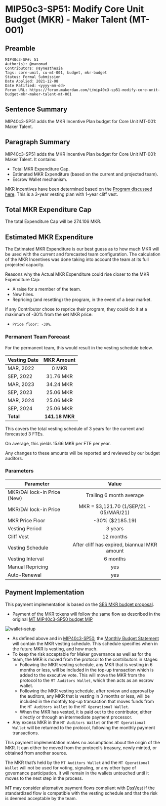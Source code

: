 # MIP50c3-SP51: Modify Core Unit Budget (MKR) - Maker Talent (MT-001)

## Preamble

```
MIP40c3-SP#: 51
Author(s): @manomad_
Contributors: @synesthesia
Tags: core-unit, cu-mt-001, budget, mkr-budget
Status: Formal Submission
Date Applied: 2021-12-08
Date Ratified: <yyyy-mm-dd>
Forum URL: https://forum.makerdao.com/t/mip40c3-sp51-modify-core-unit-budget-mkr-maker-talent-mt-001
```

## Sentence Summary

MIP40c3-SP51 adds the MKR Incentive Plan budget for Core Unit MT-001: Maker Talent.

## Paragraph Summary

MIP40c3-SP51 adds the MKR Incentive Plan budget for Core Unit MT-001: Maker Talent. It contains:
- Total MKR Expenditure Cap.
- Estimated MKR Expenditure (based on the current and projected team).
- Escrow Wallet mechanism.

MKR incentives have been determined based on the [Program discussed here](https://forum.makerdao.com/t/pre-mip-discussion-an-alternative-mkr-compensation-plan/8000). This is a 3-year vesting plan with 1-year cliff vest.

## Total MKR Expenditure Cap

The total Expenditure Cap will be 274.106 MKR.

## Estimated MKR Expenditure

The Estimated MKR Expenditure is our best guess as to how much MKR will be used with the current and forecasted team configuration. The calculation of the MKR Incentives was done taking into account the team at its full projected capacity.

Reasons why the Actual MKR Expenditure could rise closer to the MKR Expenditure Cap:

- A raise for a member of the team.
- New hires.
- Repricing (and resetting) the program, in the event of a bear market.

If any Contributor chose to reprice their program, they could do it at a maximum of -30% from the set MKR price:

- `Price floor: -30%`.

### Permanent Team Forecast

For the permanent team, this would result in the vesting schedule below.

| Vesting Date  |  MKR Amount  |
|---------------|:------------:|
| MAR, 2022     |        0 MKR |
| SEP, 2022     |    31.76 MKR |
| MAR, 2023     |    34.24 MKR |
| SEP, 2023     |    25.06 MKR |
| MAR, 2024     |    25.06 MKR |
| SEP, 2024     |    25.06 MKR |
| **Total**     |**141.18 MKR**|

This covers the total vesting schedule of 3 years for the current and forecasted 3 FTEs.

On average, this yields 15.66 MKR per FTE per year.

Any changes to these amounts will be reported and reviewed by our budget auditors.

### Parameters

|Parameter|Value|
|---------------|:-----:|
|MKR/DAI lock-in Price (New)|Trailing 6 month average|
|MKR/DAI lock-in Price|MKR = $3,121.70 (1/SEP/21 - 05/MAR/21)|
|MKR Price Floor|-30% ($2185.19)|
|Vesting Period|3 years|
|Cliff Vest|12 months|
|Vesting Schedule|After cliff has expired, biannual MKR amount|
|Vesting Interval|6 months|
|Manual Repricing|yes|
|Auto-Renewal|yes|

## Payment Implementation

This payment implementation is based on the [SES MKR budget proposal](https://github.com/makerdao/mips/blob/master/MIP40/MIP40c3-Subproposals/MIP40c3-SP17.md).

- Payment of the MKR tokens will follow the same flow as described in the original [MT MIP40c3-SP50 budget MIP](https://github.com/makerdao/mips/blob/master/MIP40/MIP40c3-Subproposals/MIP40c3-SP50.md)

![wallet-setup](https://github.com/makerdao/mips/blob/master/MIP40/MIP40c3-Subproposals/supporting_materials/MIP40c3-SP51/wallet-setup.png)

- As defined above and in [MIP40c3-SP50](https://github.com/makerdao/mips/blob/master/MIP40/MIP40c3-Subproposals/MIP40c3-SP50.md), the [Monthly Budget Statement](TBD) will contain the MKR vesting schedule. This schedule specifies when in the future MKR is vesting, and how much.
- To keep the risk acceptable for Maker governance as well as for the team, the MKR is moved from the protocol to the contributors in stages:
  - Following the MKR vesting schedule, any MKR that is vesting in 6 months or less, will be included in the top-up transaction which is added to the executive vote. This will move the MKR from the protocol to the `MT Auditors Wallet`, which then acts as an escrow wallet.
  - Following the MKR vesting schedule, after review and approval by the auditors, any MKR that is vesting in 3 months or less, will be included in the monthly top-up transaction that moves funds from the `MT Auditors Wallet` to the `MT Operational Wallet`.
  - When the MKR has vested, it is paid out to the contributor, either directly or through an intermediate payment processor.
- Any excess MKR in the `MT Auditors Wallet` or the `MT Operational Wallet` will be returned to the protocol, following the monthly payment transactions.

This payment implementation makes no assumptions about the origin of the MKR. It can either be moved from the protocol’s treasury, newly minted, or obtained from another source.

The MKR that’s held by the `MT Auditors Wallet` and the `MT Operational Wallet` will not be used for voting, signaling, or any other type of governance participation. It will remain in the wallets untouched until it moves to the next step in the process.

MT may consider alternative payment flows compliant with [DssVest](https://forum.makerdao.com/t/mip-54-dssvest/8025) if the standardized flow is compatible with the vesting schedule and that the risk is deemed acceptable by the team.
